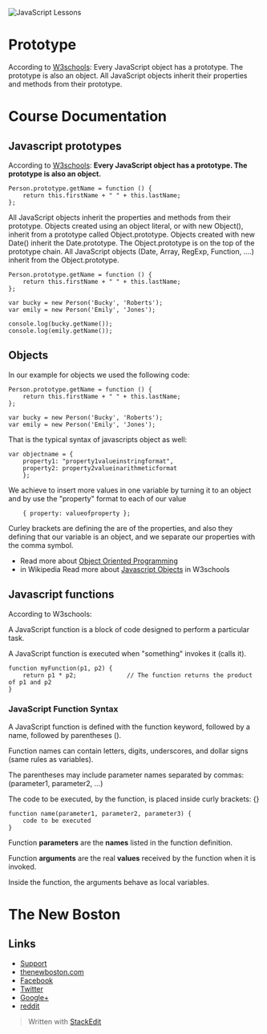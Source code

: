 ![JavaScript Lessons](http://i.imgur.com/BgUMUGU.png)

# Prototype

According to [W3schools](http://www.w3schools.com/js/js_object_prototypes.asp):
Every JavaScript object has a prototype. The prototype is also an object.
All JavaScript objects inherit their properties and methods from their prototype.  

# Course Documentation

## Javascript prototypes

According to [W3schools](http://www.w3schools.com/js/js_object_prototypes.asp):
**Every JavaScript object has a prototype. The prototype is also an object.**

    Person.prototype.getName = function () {
        return this.firstName + " " + this.lastName;
    };

All JavaScript objects inherit the properties and methods from their prototype.
Objects created using an object literal, or with new Object(), inherit from a prototype called Object.prototype.
Objects created with new Date() inherit the Date.prototype.
The Object.prototype is on the top of the prototype chain.
All JavaScript objects (Date, Array, RegExp, Function, ....) inherit from the Object.prototype.

    Person.prototype.getName = function () {
        return this.firstName + " " + this.lastName;
    };
    
    var bucky = new Person('Bucky', 'Roberts');
    var emily = new Person('Emily', 'Jones');
    
    console.log(bucky.getName());
    console.log(emily.getName());

## Objects

In our example for objects we used the following code:  
  
    Person.prototype.getName = function () {
        return this.firstName + " " + this.lastName;
    };
    
    var bucky = new Person('Bucky', 'Roberts');
    var emily = new Person('Emily', 'Jones');

  That is the typical syntax of  javascripts object as well:

    var objectname = {
	    property1: "property1valueinstringformat",
	    property2: property2valueinarithmeticformat
	    };

We achieve to insert more values in one variable by turning it to an object and by use the "property" format to each of our value
	
	    { property: valueofproperty };

  Curley brackets are defining the are of the properties, and also they defining that our variable is an object, and we separate our properties with the comma symbol.

- Read more about [Object Oriented
   Programming](https://en.wikipedia.org/wiki/Object-oriented_programming)
- in Wikipedia Read more about [Javascript
   Objects](http://www.w3schools.com/js/js_objects.asp) in W3schools

## Javascript functions

According to W3schools:  
  
A JavaScript function is a block of code designed to perform a particular task.

A JavaScript function is executed when "something" invokes it (calls it).  

    function myFunction(p1, p2) {
        return p1 * p2;              // The function returns the product of p1 and p2
    }

### JavaScript Function Syntax
  
A JavaScript function is defined with the function keyword, followed by a name, followed by parentheses ().

Function names can contain letters, digits, underscores, and dollar signs (same rules as variables).

The parentheses may include parameter names separated by commas:
(parameter1, parameter2, ...)

The code to be executed, by the function, is placed inside curly brackets: {}  

    function name(parameter1, parameter2, parameter3) {
        code to be executed
    }

Function **parameters** are the **names** listed in the function definition.

Function **arguments** are the real **values** received by the function when it is invoked.

Inside the function, the arguments behave as local variables.

# The New Boston

## Links

- [Support](https://www.patreon.com/thenewboston)
- [thenewboston.com](https://thenewboston.com/)
- [Facebook](https://www.facebook.com/TheNewBoston-464114846956315/)
- [Twitter](https://twitter.com/bucky_roberts)
- [Google+](https://plus.google.com/+BuckyRoberts)
- [reddit](https://www.reddit.com/r/thenewboston/)

> Written with [StackEdit](https://stackedit.io/)
